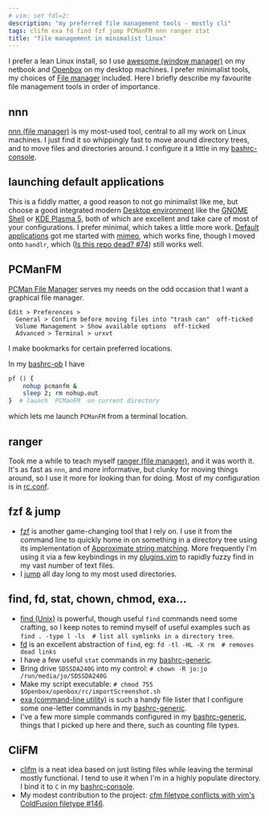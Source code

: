 ```yaml
---
# vim: set fdl=2:
description: "my preferred file management tools - mostly cli"
tags: clifm exa fd find fzf jump PCManFM nnn ranger stat
title: "file management in minimalist linux"
---
```


I prefer a lean Linux install, so I use [awesome (window manager)](https://en.wikipedia.org/wiki/Awesome_%28window_manager%29) on my netbook and [Openbox](https://en.wikipedia.org/wiki/Openbox) on my desktop machines. I prefer minimalist tools, my choices of [File manager](https://en.wikipedia.org/wiki/File_manager) included. Here I briefly describe my favourite file management tools in order of importance.

## nnn
[nnn (file manager)](https://en.wikipedia.org/wiki/Nnn_%28file_manager%29) is my most-used tool, central to all my work on Linux machines. I just find it so whippingly fast to move around directory trees, and to move files and directories around. I configure it a little in my [bashrc-console](https://github.com/harriott/OS-ArchBuilds/blob/master/jo/Bash/bashrc-console).

## launching default applications
This is a fiddly matter, a good reason to not go minimalist like me, but choose a good integrated modern [Desktop environment](https://en.wikipedia.org/wiki/Desktop_environment) like the [GNOME Shell](https://en.wikipedia.org/wiki/GNOME_Shell) or [KDE Plasma 5](https://en.wikipedia.org/wiki/KDE_Plasma_5), both of which are excellent and take care of most of your configurations. I prefer minimal, which takes a little more work. [Default applications](https://wiki.archlinux.org/index.php/default_applications) got me started with [mimeo](https://xyne.dev/projects/mimeo/), which works fine, though I moved onto `handlr`, which ([Is this repo dead? #74](https://github.com/chmln/handlr/issues/74)) still works well.

## PCManFM
[PCMan File Manager](http://en.wikipedia.org/wiki/PCMan_File_Manager) serves my needs on the odd occasion that I want a graphical file manager.

    Edit > Preferences >
      General > Confirm before moving files into "trash can"  off-ticked
      Volume Management > Show available options  off-ticked
      Advanced > Terminal > urxvt

I make bookmarks for certain preferred locations.

In my [bashrc-ob](https://github.com/harriott/OS-ArchBuilds/blob/master/jo/Bash/bashrc-ob) I have
```bash
pf () {
    nohup pcmanfm &
    sleep 2; rm nohup.out
}  # launch  PCManFM  on current directory
```
which lets me launch `PCManFM` from a terminal location.

## ranger
Took me a while to teach myself [ranger (file manager)](https://en.wikipedia.org/wiki/Ranger_%28file_manager%29), and it was worth it. It's as fast as `nnn`, and more informative, but clunky for moving things around, so I use it more for looking than for doing. Most of my configuration is in [rc.conf](https://github.com/harriott/OS-ArchBuilds/blob/master/ranger/rc.conf).

## fzf & jump
- [fzf](https://github.com/junegunn/fzf) is another game-changing tool that I rely on. I use it from the command line to quickly home in on something in a directory tree using its implementation of [Approximate string matching](https://en.wikipedia.org/wiki/Approximate_string_matching). More frequently I'm using it via a few keybindings in my [plugins.vim](https://github.com/harriott/vimfiles/blob/master/plugin/plugins.vim) to rapidly fuzzy find in my vast number of text files.
- I [jump](https://github.com/gsamokovarov/jump) all day long to my most used directories.

## find, fd, stat, chown, chmod, exa...
- [find (Unix)](https://en.wikipedia.org/wiki/Find_%28Unix%29) is powerful, though useful `find` commands need some crafting, so I keep notes to remind myself of useful examples such as `find . -type l -ls  # list all symlinks in a directory tree`.
- [fd](https://github.com/sharkdp/fd) is an excellent abstraction of `find`, eg: `fd -tl -HL -X rm  # removes dead links`
- I have a few useful `stat` commands in my [bashrc-generic](https://github.com/harriott/OS-ArchBuilds/blob/master/Bash/bashrc-generic).
- Bring drive `SDSSDA240G` into my control: `# chown -R jo:jo /run/media/jo/SDSSDA240G`
- Make my script executable: `# chmod 755 $Openbox/openbox/rc/importScreenshot.sh`
- [exa (command-line utility)](https://en.wikipedia.org/wiki/Exa_%28command-line_utility%29) is such a handy file lister that I configure some one-letter commands in my [bashrc-generic](https://github.com/harriott/OS-ArchBuilds/blob/master/Bash/bashrc-generic).
- I've a few more simple commands configured in my [bashrc-generic](https://github.com/harriott/OS-ArchBuilds/blob/master/Bash/bashrc-generic), things that I picked up here and there, such as counting file types.

## CliFM
- [clifm](https://github.com/leo-arch/clifm) is a neat idea based on just listing files while leaving the terminal mostly functional. I tend to use it when I'm in a highly populate directory.  I bind it to `C` in my [bashrc-console](https://github.com/harriott/OS-ArchBuilds/blob/master/jo/Bash/bashrc-console).
- My modest contribution to the project: [cfm filetype conflicts with vim's ColdFusion filetype #146](https://github.com/leo-arch/clifm/issues/146).

